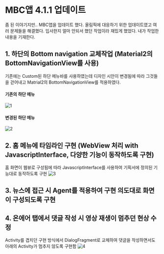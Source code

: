 MBC앱 4.1.1 업데이트
======
좀 된 이야기지만.. MBC앱을 업데이트 했다.
올림픽에 대응하기 위한 업데이트였고 여러 문제들을 해결했다.
입사한지 얼마 안되서 했던 작업이라 재밌게 했었다.
내가 작업한 내용을 기재한다.

## 1. 하단의 Bottom navigation 교체작업 (Material2의 BottomNavigationView를 사용)
기존에는 Custom된 하단 메뉴바를 사용하였는데 디자인 시안이 변경됨에 따라 그것들을 걷어내고 Matrial2의 BottomNavigationView를 적용하였다.
#### 기존의 하단 메뉴
![1](https://user-images.githubusercontent.com/64320373/133109401-29dda93a-ca53-46b0-9a44-34c71efe8f2e.png)
#### 변경된 하단 메뉴
![2](https://user-images.githubusercontent.com/64320373/133109411-dff336a6-e0e4-4682-bdfd-5b1ae6822245.png)

## 2. 홈 메뉴에 타임라인 구현 (WebView 처리 with JavascriptInterface, 다양한 기능이 동작하도록 구현)
홈 화면이 웹뷰로 구성됨에 따라 JavascriptInterface를 사용하여 기획서에 정의된 기능대로 동작하도록 구현
![3](https://user-images.githubusercontent.com/64320373/133109413-01af21c7-b110-4b8c-b189-272db164e11b.jpg)

## 3. 뉴스에 접근 시 Agent를 적용하여 구현 의도대로 화면이 구성되도록 구현
## 4. 온에어 탭에서 댓글 작성 시 영상 재생이 멈추던 현상 수정
Activity를 겹치던 구현 방식에서 DialogFragment로 교체하여 댓글을 작성하면서도 아래의 Activity가 멈추지 않도록 구현함
![4](https://user-images.githubusercontent.com/64320373/133108403-8efd5dcf-a951-4e19-8f10-070feacbb68b.jpg)
